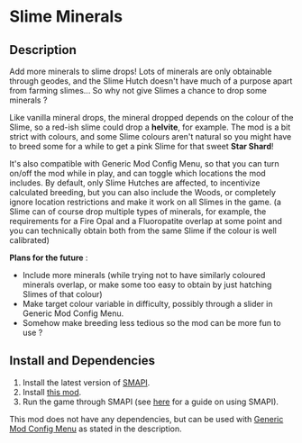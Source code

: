 # Slime Minerals

## Description 

Add more minerals to slime drops! Lots of minerals are only obtainable through geodes, and the Slime Hutch doesn't have much of a purpose apart from farming slimes... So why not give Slimes a chance to drop some minerals ? 

Like vanilla mineral drops, the mineral dropped depends on the colour of the Slime, so a red-ish slime could drop a __helvite__, for example. The mod is a bit strict with colours, and some Slime colours aren't natural so you might have to breed some for a while to get a pink Slime for that sweet __Star Shard__!

It's also compatible with Generic Mod Config Menu, so that you can turn on/off the mod while in play, and can toggle which locations the mod includes. By default, only Slime Hutches are affected, to incentivize calculated breeding, but you can also include the Woods, or completely ignore location restrictions and make it work on all Slimes in the game.
(a Slime can of course drop multiple types of minerals, for example, the requirements for a Fire Opal and a Fluoropatite overlap at some point and you can technically obtain both from the same Slime if the colour is well calibrated)

__Plans for the future__ :
- Include more minerals (while trying not to have similarly coloured minerals overlap, or make some too easy to obtain by just hatching Slimes of that colour)
- Make target colour variable in difficulty, possibly through a slider in Generic Mod Config Menu.
- Somehow make breeding less tedious so the mod can be more fun to use ?


## Install and Dependencies

1. Install the latest version of [SMAPI](https://smapi.io/).
2. Install [this mod](https://www.nexusmods.com/stardewvalley/mods/20930/).
3. Run the game through SMAPI (see [here](https://stardewvalleywiki.com/Modding:Player_Guide/Getting_Started) for a guide on using SMAPI).

This mod does not have any dependencies, but can be used with [Generic Mod Config Menu](https://www.nexusmods.com/stardewvalley/mods/5098) as stated in the description.

